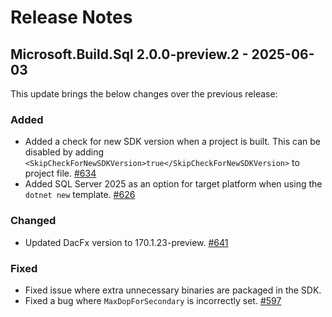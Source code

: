 # Release Notes

## Microsoft.Build.Sql 2.0.0-preview.2 - 2025-06-03

This update brings the below changes over the previous release:

### Added
* Added a check for new SDK version when a project is built. This can be disabled by adding `<SkipCheckForNewSDKVersion>true</SkipCheckForNewSDKVersion>` to project file. [#634](https://github.com/microsoft/DacFx/pull/634)
* Added SQL Server 2025 as an option for target platform when using the `dotnet new` template. [#626](https://github.com/microsoft/DacFx/pull/626)

### Changed
* Updated DacFx version to 170.1.23-preview. [#641](https://github.com/microsoft/DacFx/pull/641)

### Fixed
* Fixed issue where extra unnecessary binaries are packaged in the SDK.
* Fixed a bug where `MaxDopForSecondary` is incorrectly set. [#597](https://github.com/microsoft/DacFx/issues/597)